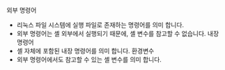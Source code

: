 외부 명령어
- 리눅스 파일 시스템에 실행 파일로 존재하는 명령어를 의미 합니다.
- 외부 명령어는 셸 외부에서 실행되기 때문에, 셸 변수를 참고할 수 없습니다.
내장 명령어
- 셸 자체에 포함된 내장 명령어를 의미 합니다.
환경변수
- 외부 명령어에서도 참고할 수 있는 셸 변수를 의미 합니다.